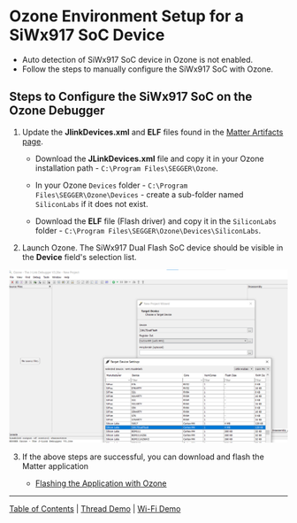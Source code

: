 # Ozone Environment Setup for a SiWx917 SoC Device

- Auto detection of SiWx917 SoC device in Ozone is not enabled.
- Follow the steps to manually configure the SiWx917 SoC with Ozone.

## Steps to Configure the SiWx917 SoC on the Ozone Debugger

1.  Update the **JlinkDevices.xml** and **ELF** files found in the [Matter Artifacts page](../general/ARTIFACTS.md).

     - Download the **JLinkDevices.xml** file and copy it in your Ozone installation path - `C:\Program Files\SEGGER\Ozone`.

     - In your Ozone `Devices` folder - `C:\Program Files\SEGGER\Ozone\Devices` - create a sub-folder named `SiliconLabs` if it does not exist.
     
     - Download the **ELF** file (Flash driver) and copy it in the `SiliconLabs` folder - `C:\Program Files\SEGGER\Ozone\Devices\SiliconLabs`.

2.  Launch Ozone. The SiWx917 Dual Flash SoC device should be visible in the **Device** field's selection list.

![Silicon Labs - SiWx917 SoC](./images/SiWx917_Target_Ozone.png)

3.  If the above steps are successful, you can download and flash the Matter application 
    
    - [Flashing the Application with Ozone](./RUN_DEMO_SiWx917_SoC.md)

---

[Table of Contents](../README.md) | [Thread Demo](../thread/DEMO_OVERVIEW.md) |
[Wi-Fi Demo](./DEMO_OVERVIEW.md)
